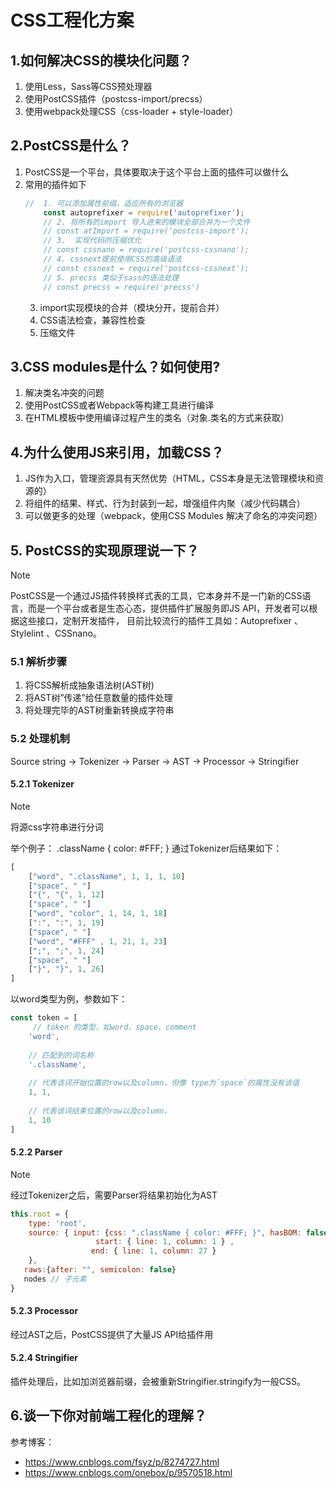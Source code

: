 # CSS工程化方案
## 1.如何解决CSS的模块化问题？
1. 使用Less，Sass等CSS预处理器
2. 使用PostCSS插件（postcss-import/precss）
3. 使用webpack处理CSS（css-loader + style-loader）

## 2.PostCSS是什么？
1. PostCSS是一个平台，具体要取决于这个平台上面的插件可以做什么
2. 常用的插件如下
    ```js
    //  1. 可以添加属性前缀，适应所有的浏览器
        const autoprefixer = require('autoprefixer');
        // 2. 将所有的import 导入进来的模块全部合并为一个文件
        // const atImport = require('postcss-import');
        // 3.  实现代码的压缩优化
        // const cssnano = require('postcss-cssnano');
        // 4. cssnext提前使用CSS的高级语法
        // const cssnext = require('postcss-cssnext');
        // 5. precss 类似于sass的语法处理
        // const precss = require('precss')
    ```
    3. import实现模块的合并（模块分开，提前合并）
    4. CSS语法检查，兼容性检查
    5. 压缩文件


## 3.CSS modules是什么？如何使用?
1. 解决类名冲突的问题
2. 使用PostCSS或者Webpack等构建工具进行编译
3. 在HTML模板中使用编译过程产生的类名（对象.类名的方式来获取）

## 4.为什么使用JS来引用，加载CSS？
1. JS作为入口，管理资源具有天然优势（HTML，CSS本身是无法管理模块和资源的）
2. 将组件的结果、样式、行为封装到一起，增强组件内聚（减少代码耦合）
3. 可以做更多的处理（webpack，使用CSS Modules 解决了命名的冲突问题）


## 5. PostCSS的实现原理说一下？
> [!NOTE]
> PostCSS是一个通过JS插件转换样式表的工具，它本身并不是一门新的CSS语言，而是一个平台或者是生态心态，提供插件扩展服务即JS API，开发者可以根据这些接口，定制开发插件，
目前比较流行的插件工具如：Autoprefixer 、Stylelint 、CSSnano。

### 5.1 解析步骤
1. 将CSS解析成抽象语法树(AST树)
2. 将AST树”传递”给任意数量的插件处理
3. 将处理完毕的AST树重新转换成字符串


### 5.2 处理机制

Source string → Tokenizer → Parser → AST → Processor → Stringifier

#### 5.2.1 Tokenizer
> [!NOTE]
> 将源css字符串进行分词

举个例子：
.className { color: #FFF; }
通过Tokenizer后结果如下：
```js
[
    ["word", ".className", 1, 1, 1, 10]
    ["space", " "]
    ["{", "{", 1, 12]
    ["space", " "]
    ["word", "color", 1, 14, 1, 18]
    [":", ":", 1, 19]
    ["space", " "]
    ["word", "#FFF" , 1, 21, 1, 23]
    [";", ";", 1, 24]
    ["space", " "]
    ["}", "}", 1, 26]
]
```

以word类型为例，参数如下：
```js
const token = [
     // token 的类型，如word、space、comment
    'word',
 
    // 匹配到的词名称
    '.className',
 
    // 代表该词开始位置的row以及column，但像 type为`space`的属性没有该值
    1, 1,
 
    // 代表该词结束位置的row以及column，
    1, 10
]
```

#### 5.2.2 Parser
> [!NOTE]
> 经过Tokenizer之后，需要Parser将结果初始化为AST

```js
this.root = {
    type: 'root',
    source: { input: {css: ".className { color: #FFF; }", hasBOM: false, id: "<input css 1>"},
                   start: { line: 1, column: 1 } ,
                  end: { line: 1, column: 27 }
    },
   raws:{after: "", semicolon: false}
   nodes // 子元素
}
```

#### 5.2.3 Processor
经过AST之后，PostCSS提供了大量JS API给插件用

#### 5.2.4 Stringifier
插件处理后，比如加浏览器前缀，会被重新Stringifier.stringify为一般CSS。


## 6.谈一下你对前端工程化的理解？
参考博客：
+ https://www.cnblogs.com/fsyz/p/8274727.html
+ https://www.cnblogs.com/onebox/p/9570518.html
